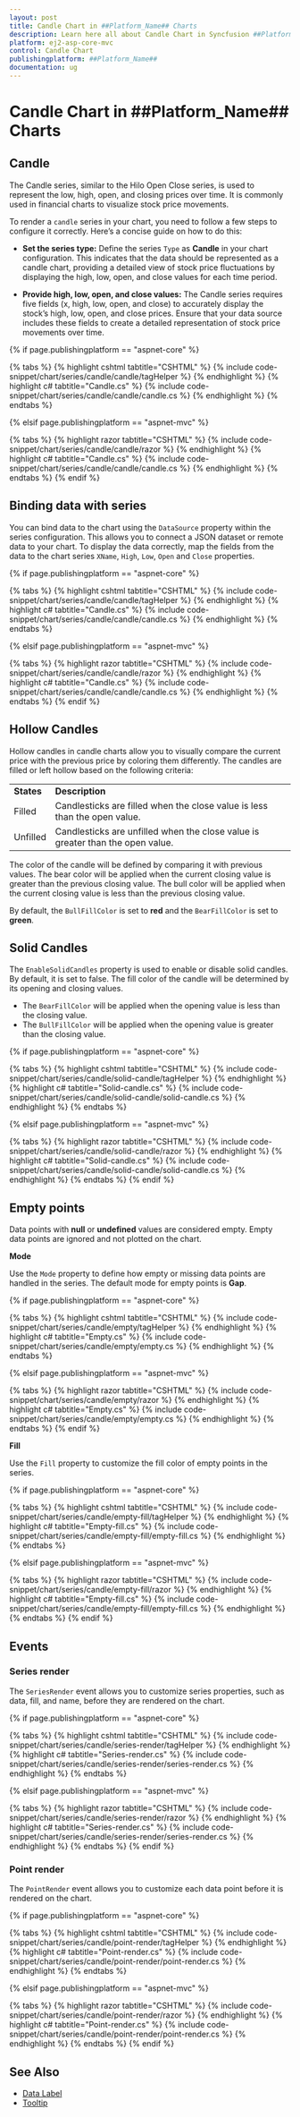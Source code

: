 ```yaml
---
layout: post
title: Candle Chart in ##Platform_Name## Charts
description: Learn here all about Candle Chart in Syncfusion ##Platform_Name## Charts component of Syncfusion Essential JS 2 and more.
platform: ej2-asp-core-mvc
control: Candle Chart
publishingplatform: ##Platform_Name##
documentation: ug
---
```



# Candle Chart in ##Platform_Name## Charts

## Candle

The Candle series, similar to the Hilo Open Close series, is used to represent the low, high, open, and closing prices over time. It is commonly used in financial charts to visualize stock price movements.

To render a `candle` series in your chart, you need to follow a few steps to configure it correctly. Here’s a concise guide on how to do this:

* **Set the series type:** Define the series `Type` as **Candle** in your chart configuration. This indicates that the data should be represented as a candle chart, providing a detailed view of stock price fluctuations by displaying the high, low, open, and close values for each time period.

* **Provide high, low, open, and close values:** The Candle series requires five fields (x, high, low, open, and close) to accurately display the stock’s high, low, open, and close prices. Ensure that your data source includes these fields to create a detailed representation of stock price movements over time.

{% if page.publishingplatform == "aspnet-core" %}

{% tabs %}
{% highlight cshtml tabtitle="CSHTML" %}
{% include code-snippet/chart/series/candle/candle/tagHelper %}
{% endhighlight %}
{% highlight c# tabtitle="Candle.cs" %}
{% include code-snippet/chart/series/candle/candle/candle.cs %}
{% endhighlight %}
{% endtabs %}

{% elsif page.publishingplatform == "aspnet-mvc" %}

{% tabs %}
{% highlight razor tabtitle="CSHTML" %}
{% include code-snippet/chart/series/candle/candle/razor %}
{% endhighlight %}
{% highlight c# tabtitle="Candle.cs" %}
{% include code-snippet/chart/series/candle/candle/candle.cs %}
{% endhighlight %}
{% endtabs %}
{% endif %}

## Binding data with series

You can bind data to the chart using the `DataSource` property within the series configuration. This allows you to connect a JSON dataset or remote data to your chart. To display the data correctly, map the fields from the data to the chart series `XName`, `High`, `Low`, `Open` and `Close` properties.

{% if page.publishingplatform == "aspnet-core" %}

{% tabs %}
{% highlight cshtml tabtitle="CSHTML" %}
{% include code-snippet/chart/series/candle/candle/tagHelper %}
{% endhighlight %}
{% highlight c# tabtitle="Candle.cs" %}
{% include code-snippet/chart/series/candle/candle/candle.cs %}
{% endhighlight %}
{% endtabs %}

{% elsif page.publishingplatform == "aspnet-mvc" %}

{% tabs %}
{% highlight razor tabtitle="CSHTML" %}
{% include code-snippet/chart/series/candle/candle/razor %}
{% endhighlight %}
{% highlight c# tabtitle="Candle.cs" %}
{% include code-snippet/chart/series/candle/candle/candle.cs %}
{% endhighlight %}
{% endtabs %}
{% endif %}

## Hollow Candles

Hollow candles in candle charts allow you to visually compare the current price with the previous price by coloring them differently. The candles are filled or left hollow based on the following criteria:

<!-- markdownlint-disable MD033 -->
<table>
<tr>
<td><b>States</b></td>
<td><b>Description </b></td>
</tr>
<tr>
<td>Filled</td>
<td>Candlesticks are filled when the close value is less than the open value.</td>
</tr>
<tr>
<td>Unfilled</td>
<td>Candlesticks are unfilled when the close value is greater than the open value.</td>
</tr>
</table>

The color of the candle will be defined by comparing it with previous values. The bear color will be applied when the current closing value is greater than the previous closing value. The bull color will be applied when the current closing value is less than the previous closing value.

By default, the `BullFillColor` is set to **red** and the `BearFillColor` is set to **green**.

## Solid Candles

The `EnableSolidCandles` property is used to enable or disable solid candles. By default, it is set to false. The fill color of the candle will be determined by its opening and closing values.

* The `BearFillColor` will be applied when the opening value is less than the closing value.
* The `BullFillColor` will be applied when the opening value is greater than the closing value.

{% if page.publishingplatform == "aspnet-core" %}

{% tabs %}
{% highlight cshtml tabtitle="CSHTML" %}
{% include code-snippet/chart/series/candle/solid-candle/tagHelper %}
{% endhighlight %}
{% highlight c# tabtitle="Solid-candle.cs" %}
{% include code-snippet/chart/series/candle/solid-candle/solid-candle.cs %}
{% endhighlight %}
{% endtabs %}

{% elsif page.publishingplatform == "aspnet-mvc" %}

{% tabs %}
{% highlight razor tabtitle="CSHTML" %}
{% include code-snippet/chart/series/candle/solid-candle/razor %}
{% endhighlight %}
{% highlight c# tabtitle="Solid-candle.cs" %}
{% include code-snippet/chart/series/candle/solid-candle/solid-candle.cs %}
{% endhighlight %}
{% endtabs %}
{% endif %}

## Empty points

Data points with **null** or **undefined** values are considered empty. Empty data points are ignored and not plotted on the chart.

**Mode**

Use the `Mode` property to define how empty or missing data points are handled in the series. The default mode for empty points is **Gap**.

{% if page.publishingplatform == "aspnet-core" %}

{% tabs %}
{% highlight cshtml tabtitle="CSHTML" %}
{% include code-snippet/chart/series/candle/empty/tagHelper %}
{% endhighlight %}
{% highlight c# tabtitle="Empty.cs" %}
{% include code-snippet/chart/series/candle/empty/empty.cs %}
{% endhighlight %}
{% endtabs %}

{% elsif page.publishingplatform == "aspnet-mvc" %}

{% tabs %}
{% highlight razor tabtitle="CSHTML" %}
{% include code-snippet/chart/series/candle/empty/razor %}
{% endhighlight %}
{% highlight c# tabtitle="Empty.cs" %}
{% include code-snippet/chart/series/candle/empty/empty.cs %}
{% endhighlight %}
{% endtabs %}
{% endif %}

**Fill**

Use the `Fill` property to customize the fill color of empty points in the series.

{% if page.publishingplatform == "aspnet-core" %}

{% tabs %}
{% highlight cshtml tabtitle="CSHTML" %}
{% include code-snippet/chart/series/candle/empty-fill/tagHelper %}
{% endhighlight %}
{% highlight c# tabtitle="Empty-fill.cs" %}
{% include code-snippet/chart/series/candle/empty-fill/empty-fill.cs %}
{% endhighlight %}
{% endtabs %}

{% elsif page.publishingplatform == "aspnet-mvc" %}

{% tabs %}
{% highlight razor tabtitle="CSHTML" %}
{% include code-snippet/chart/series/candle/empty-fill/razor %}
{% endhighlight %}
{% highlight c# tabtitle="Empty-fill.cs" %}
{% include code-snippet/chart/series/candle/empty-fill/empty-fill.cs %}
{% endhighlight %}
{% endtabs %}
{% endif %}

## Events

### Series render

The `SeriesRender` event allows you to customize series properties, such as data, fill, and name, before they are rendered on the chart.

{% if page.publishingplatform == "aspnet-core" %}

{% tabs %}
{% highlight cshtml tabtitle="CSHTML" %}
{% include code-snippet/chart/series/candle/series-render/tagHelper %}
{% endhighlight %}
{% highlight c# tabtitle="Series-render.cs" %}
{% include code-snippet/chart/series/candle/series-render/series-render.cs %}
{% endhighlight %}
{% endtabs %}

{% elsif page.publishingplatform == "aspnet-mvc" %}

{% tabs %}
{% highlight razor tabtitle="CSHTML" %}
{% include code-snippet/chart/series/candle/series-render/razor %}
{% endhighlight %}
{% highlight c# tabtitle="Series-render.cs" %}
{% include code-snippet/chart/series/candle/series-render/series-render.cs %}
{% endhighlight %}
{% endtabs %}
{% endif %}

### Point render

The `PointRender` event allows you to customize each data point before it is rendered on the chart.

{% if page.publishingplatform == "aspnet-core" %}

{% tabs %}
{% highlight cshtml tabtitle="CSHTML" %}
{% include code-snippet/chart/series/candle/point-render/tagHelper %}
{% endhighlight %}
{% highlight c# tabtitle="Point-render.cs" %}
{% include code-snippet/chart/series/candle/point-render/point-render.cs %}
{% endhighlight %}
{% endtabs %}

{% elsif page.publishingplatform == "aspnet-mvc" %}

{% tabs %}
{% highlight razor tabtitle="CSHTML" %}
{% include code-snippet/chart/series/candle/point-render/razor %}
{% endhighlight %}
{% highlight c# tabtitle="Point-render.cs" %}
{% include code-snippet/chart/series/candle/point-render/point-render.cs %}
{% endhighlight %}
{% endtabs %}
{% endif %}
## See Also

* [Data Label](../data-labels)
* [Tooltip](../tool-tip)